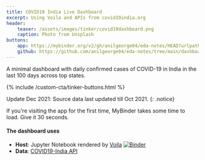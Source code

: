 ```yaml
---
title: COVID19 India Live Dashboard
excerpt: Using Voila and APIs from covid19india.org
header:
    teaser: /assets/images/tinker/covid19dashboard.png
    caption: Photo from Unsplash
buttons:
    app: https://mybinder.org/v2/gh/anilgeorge04/eda-notes/HEAD?urlpath=%2Fvoila%2Frender%2Fdashboards%2Fcovid-19-dashboard.ipynb
    github: https://github.com/anilgeorge04/eda-notes/tree/main/dashboards
---
```

A minimal dashboard with daily confirmed cases of COVID-19 in India in the last 100 days across top states.

{% include /custom-cta/tinker-buttons.html %}

Update Dec 2021: Source data last updated till Oct 2021.
{: .notice}

If you're visiting the app for the first time, MyBinder takes some time to load. Give it 30 seconds.

#### The dashboard uses
- **Host**: Jupyter Notebook rendered by [Voila](https://voila.readthedocs.io/en/stable/using.html) [![Binder](https://mybinder.org/badge_logo.svg)](https://mybinder.org/v2/gh/anilgeorge04/eda-notes/HEAD?urlpath=%2Fvoila%2Frender%2Fdashboards%2Fcovid-19-dashboard.ipynb)
- **Data**: [COVID19-India API](https://api.covid19india.org/)
